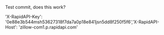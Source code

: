 Test commit, does this work? 

'X-RapidAPI-Key': '0e88e3b544msh53627318f7da7a0p18e841jsn5dd8f250f5f6','X-RapidAPI-Host': 'zillow-com1.p.rapidapi.com'

